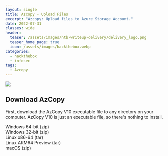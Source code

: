 ```yaml
---
layout: single
title: Azcopy - Upload Files
excerpt: "Azcopy: Upload files to Azure Storage Account."
date: 2022-07-31
classes: wide
header:
  teaser: /assets/images/htb-writeup-delivery/delivery_logo.png
  teaser_home_page: true
  icon: /assets/images/hackthebox.webp
categories:
  - hackthebox
  - infosec
tags:  
  - Azcopy
---
```


![](/assets/images/htb-writeup-delivery/delivery_logo.png)

## Download AzCopy
First, download the AzCopy V10 executable file to any directory on your computer. AzCopy V10 is just an executable file, so there's nothing to install.

Windows 64-bit (zip)  
Windows 32-bit (zip)  
Linux x86-64 (tar)  
Linux ARM64 Preview (tar)  
macOS (zip)  
